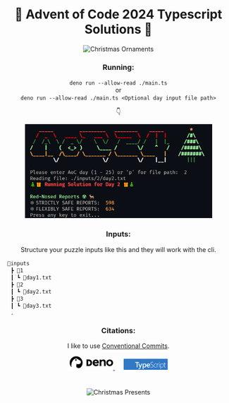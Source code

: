 <h1 align="center">🎀 Advent of Code 2024 Typescript Solutions 🎁</h1>

<p align="center">
  <img src="./media/christmas-1.gif" alt="Christmas Ornaments" width="600" />
</p>

<h3 align="center">Running:</h3>

<p align="center">
  <code>deno run --allow-read ./main.ts</code>
  <br>
  or
  <br>
  <code>deno run --allow-read ./main.ts &lt;Optional day input file path&gt;</code>
</p>

<p align="center">👇</p>

<p align="center">
  <img src="./media/screencap.png" alt="Screenshot" width="425" />
</p>

<h3 align="center">Inputs:</h3>

<p align="center">
Structure your puzzle inputs like this and they will work with the cli.
</p>

```
📂inputs
 ┣ 📂1
 ┃ ┗ 📜day1.txt
 ┣ 📂2
 ┃ ┗ 📜day2.txt
 ┣ 📂3
 ┃ ┗ 📜day3.txt
 .
```

<h3 align="center">Citations:</h3>

<p align="center">
  I like to use <a href="https://www.conventionalcommits.org/en/v1.0.0/">Conventional Commits</a>.
</p>

<p align="center">
  <a href="https://deno.land/">
    <img src="./media/deno.svg" alt="Deno Logo" width="100" />
  </a>
  &nbsp;&nbsp;&nbsp;&nbsp;
  <a href="https://www.typescriptlang.org/">
    <img src="./media/ts-lettermark-blue.svg" alt="TypeScript Logo" width="100" />
  </a>
</p>

# 

<p align="center">
  <img src="./media/christmas-2.gif" alt="Christmas Presents" width="350" />
</p>
